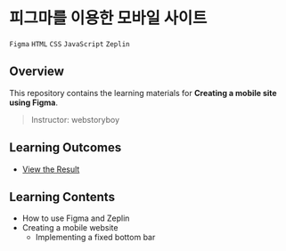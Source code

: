 # 피그마를 이용한 모바일 사이트

`Figma` `HTML` `CSS` `JavaScript` `Zeplin`

## Overview

This repository contains the learning materials for **Creating a mobile site using Figma**.

> Instructor: webstoryboy
  
## Learning Outcomes
- [View the Result](https://hwahyeon.github.io/class-wb-mobile)

## Learning Contents
- How to use Figma and Zeplin
- Creating a mobile website
  - Implementing a fixed bottom bar

